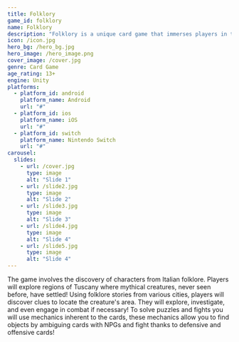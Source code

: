 ```yaml
---
title: Folklory
game_id: folklory
name: Folklory
description: "Folklory is a unique card game that immerses players in the rich tapestry of Italian folklore, challenging them to uncover hidden stories and legends."
icon: /icon.jpg
hero_bg: /hero_bg.jpg
hero_image: /hero_image.png
cover_image: /cover.jpg
genre: Card Game
age_rating: 13+
engine: Unity
platforms:
  - platform_id: android
    platform_name: Android
    url: "#"
  - platform_id: ios
    platform_name: iOS
    url: "#"
  - platform_id: switch
    platform_name: Nintendo Switch
    url: "#"
carousel:
  slides:
    - url: /cover.jpg
      type: image
      alt: "Slide 1"
    - url: /slide2.jpg
      type: image
      alt: "Slide 2"
    - url: /slide3.jpg
      type: image
      alt: "Slide 3"
    - url: /slide4.jpg
      type: image
      alt: "Slide 4"
    - url: /slide5.jpg
      type: image
      alt: "Slide 4"
---
```


The game involves the discovery of characters from Italian folklore.
Players will explore regions of Tuscany where mythical creatures, never seen before, have settled! Using folklore stories from various cities, players will discover clues to locate the creature's area. They will explore, investigate, and even engage in combat if necessary!
To solve puzzles and fights you will use mechanics inherent to the cards, these mechanics allow you to find objects by ambiguing cards with NPGs and fight thanks to defensive and offensive cards!
